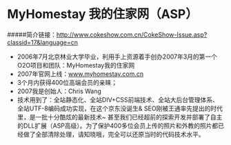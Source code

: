 # MyHomestay 我的住家网（ASP）
#####简介链接：http://www.cokeshow.com.cn/CokeShow-Issue.asp?classid=17&language=cn
- 2006年7月北京林业大学毕业，利用手上资源着手创办2007年3月的第一个O2O项目和团队：MyHomestay我的住家网
- 2007年官网上线：www.myhomestay.com.cn
- 3个月内获得400位高端会员的亲睐；
- 2007我是创始人：Chris Wang
- 技术用到了：全站静态化、全站DIV+CSS前端技术、全站大后台管理体系、全站UTF-8编码成功实现，在这个京东没诞生& SEO刚被王通率先提出的时代里，是一批十分酷炫的最新技术~ 甚至我们已经超前的探索开发并部署了自主的DLL扩展（ASP高级）。为了保护400多位会员上传的照片和外教的照片都已经做了全部清除处理，请知晓哦，完全可以还原当时的代码技术水平。
